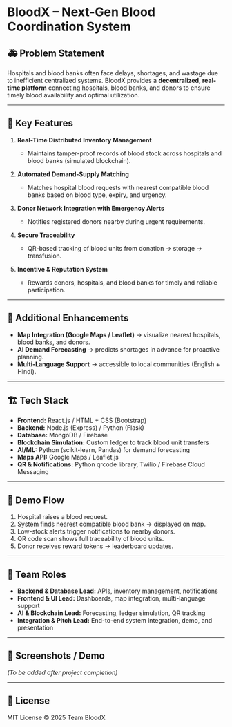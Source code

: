 # BloodX – Next-Gen Blood Coordination System

## 🚑 Problem Statement
Hospitals and blood banks often face delays, shortages, and wastage due to inefficient centralized systems. BloodX provides a **decentralized, real-time platform** connecting hospitals, blood banks, and donors to ensure timely blood availability and optimal utilization.

---

## 🌟 Key Features
1. **Real-Time Distributed Inventory Management**  
   - Maintains tamper-proof records of blood stock across hospitals and blood banks (simulated blockchain).  

2. **Automated Demand-Supply Matching**  
   - Matches hospital blood requests with nearest compatible blood banks based on blood type, expiry, and urgency.  

3. **Donor Network Integration with Emergency Alerts**  
   - Notifies registered donors nearby during urgent requirements.  

4. **Secure Traceability**  
   - QR-based tracking of blood units from donation → storage → transfusion.  

5. **Incentive & Reputation System**  
   - Rewards donors, hospitals, and blood banks for timely and reliable participation.

---

## 🔮 Additional Enhancements
- **Map Integration (Google Maps / Leaflet)** → visualize nearest hospitals, blood banks, and donors.  
- **AI Demand Forecasting** → predicts shortages in advance for proactive planning.  
- **Multi-Language Support** → accessible to local communities (English + Hindi).  

---

## 🏗 Tech Stack
- **Frontend:** React.js / HTML + CSS (Bootstrap)  
- **Backend:** Node.js (Express) / Python (Flask)  
- **Database:** MongoDB / Firebase  
- **Blockchain Simulation:** Custom ledger to track blood unit transfers  
- **AI/ML:** Python (scikit-learn, Pandas) for demand forecasting  
- **Maps API:** Google Maps / Leaflet.js  
- **QR & Notifications:** Python qrcode library, Twilio / Firebase Cloud Messaging  

---

## 🚀 Demo Flow
1. Hospital raises a blood request.  
2. System finds nearest compatible blood bank → displayed on map.  
3. Low-stock alerts trigger notifications to nearby donors.  
4. QR code scan shows full traceability of blood units.  
5. Donor receives reward tokens → leaderboard updates.  

---

## 👥 Team Roles
- **Backend & Database Lead:** APIs, inventory management, notifications  
- **Frontend & UI Lead:** Dashboards, map integration, multi-language support  
- **AI & Blockchain Lead:** Forecasting, ledger simulation, QR tracking  
- **Integration & Pitch Lead:** End-to-end system integration, demo, and presentation  

---

## 📸 Screenshots / Demo
*(To be added after project completion)*

---

## 📜 License
MIT License © 2025 Team BloodX
